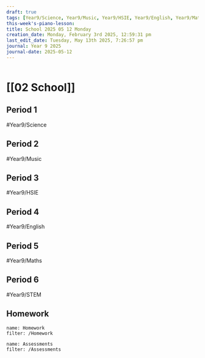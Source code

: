 ```yaml
---
draft: true
tags: [Year9/Science, Year9/Music, Year9/HSIE, Year9/English, Year9/Maths, Year9/STEM]
this-week's-piano-lesson: 
title: School 2025 05 12 Monday
creation_date: Monday, February 3rd 2025, 12:59:31 pm
last_edit_date: Tuesday, May 13th 2025, 7:26:57 pm
journal: Year 9 2025
journal-date: 2025-05-12
---
```


```journal-nav

```

# [[02 School]]

## Period 1

#Year9/Science

## Period 2

#Year9/Music

## Period 3

#Year9/HSIE

## Period 4

#Year9/English

## Period 5

#Year9/Maths

## Period 6

#Year9/STEM

## Homework

```todoist
name: Homework
filter: /Homework
```

```todoist
name: Assessments
filter: /Assessments
```
